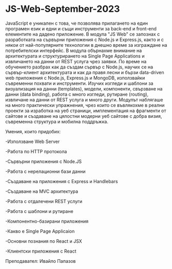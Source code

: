 # JS-Web-September-2023

JavaScript е уникален с това, че позволява прилагането на един програмен език и едни и същи инструменти за back-end и front-end елементите на дадено приложение. В модула "JS Web" се запознах с разработката на сървърни приложения с Node.js и Express.js, както и с някои от най-популярните технологии в днешно време за изграждане на потребителски интерфейс. В модула обърнахме внимание на архитектурата и структурирането на Single Page Applications и извличането на данни от REST услуга чрез заявки. По време на обучението разбрах как да създам сървър с Node.js, научих се на сървър-клиент архитектурата и как да правя лесни и бързи data-driven web приложения с Node.js, Express.js и MongoDB, използвайки съвременни похвати и инструменти. Изучих изгледи и шаблони за визуализация на данни (templates), модели, компоненти, свързване на данни (data binding), работа с много изгледи, рутиране (routing), извличане на данни от REST услуга и много други. Модулът наблягаше на много практически упражнения, чрез които се въвлякохме в реални проекти за изработка на уеб страници, имплементация на фрагменти от сайтове и създаване на цялостни модерни уеб сайтове с добра визия, съвременна структура и мобилна поддръжка.


Умения, които придобих:

-Използване Web Server

-Работа по HTTP протокола

-Сървърни приложения с Node.JS

-Работа с нерелационни бази данни

-Създаване на приложения с Express и Handlebars

-Създаване на MVC архитектура

-Работа с отдалечени REST услуги

-Работа с шаблони и рутиране

-Компонентно-базирани приложения

-Какво е Single Page Applicaion

-Основни познания по React и JSX

-Клиентски приложения с React



Преподавател: Ивайло Папазов


